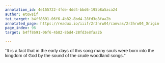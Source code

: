 ```yaml
---
annotation_id: 4e155722-4fde-4dd4-bbd6-195b8a5aca24
author: etowsif
tei_target: b4ff8691-06f6-4b82-8bd4-28fd3e8faa2b
annotated_page: https://readux.io/iiif/2r3hrw04/canvas/2r3hrw04_Origin-1911-a-0097.tif
page_index: 96
target: b4ff8691-06f6-4b82-8bd4-28fd3e8faa2b

---
```

<p><span id="docs-internal-guid-dc4eaeb4-7fff-7647-13dc-9e1fb3733e52"><span style="font-size: 11pt; font-family: Arial; background-color: transparent; font-variant-numeric: normal; font-variant-east-asian: normal; vertical-align: baseline; white-space: pre-wrap;">&ldquo;It is a fact that in the early days of this song many souls were born into the kingdom of God by the sound of the crude woodland songs.&rdquo;</span></span></p>
